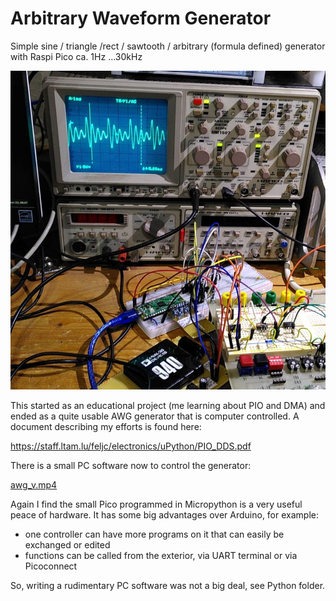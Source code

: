 # Arbitrary Waveform Generator
Simple sine / triangle /rect / sawtooth / arbitrary (formula defined) generator with Raspi Pico ca. 1Hz ...30kHz

![Picture](pico_awg.jpeg)

This started as an educational project (me learning about PIO and DMA) and ended as a quite usable AWG generator that is computer controlled.
A document describing my efforts is found here:

https://staff.ltam.lu/feljc/electronics/uPython/PIO_DDS.pdf

There is a small PC software now to control the generator:

[awg_v.mp4](https://github.com/jean-claudeF/ArbitraryWaveformGenerator/blob/main/awg_v.mp4)

Again I find the small Pico programmed in Micropython is a very useful peace of hardware.
It has some big advantages over Arduino, for example:
- one controller can have more programs on it that can easily be exchanged or edited
- functions can be called from the exterior, via UART terminal or via Picoconnect

So, writing a rudimentary PC software was not a big deal, see Python folder.



